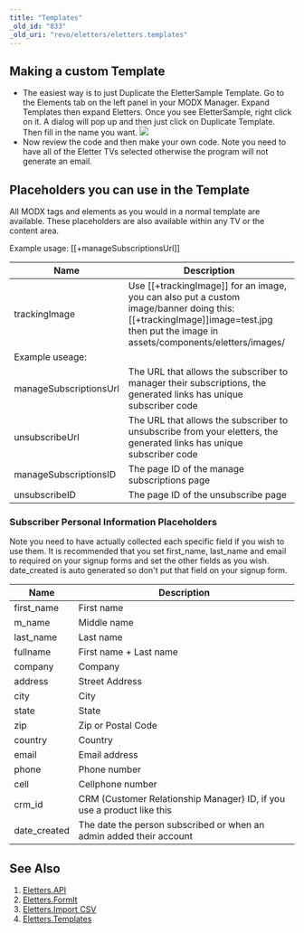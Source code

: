 ```yaml
---
title: "Templates"
_old_id: "833"
_old_uri: "revo/eletters/eletters.templates"
---
```


## Making a custom Template

- The easiest way is to just Duplicate the EletterSample Template. Go to the Elements tab on the left panel in your MODX Manager. Expand Templates then expand Eletters. Once you see EletterSample, right click on it. A dialog will pop up and then just click on Duplicate Template. Then fill in the name you want. 
  ![](/download/attachments/39355138/duplicate.png?version=1&modificationDate=1335818884000)
- Now review the code and then make your own code. Note you need to have all of the Eletter TVs selected otherwise the program will not generate an email.

## Placeholders you can use in the Template

All MODX tags and elements as you would in a normal template are available. These placeholders are also available within any TV or the content area.

Example usage: \[\[+manageSubscriptionsUrl\]\]

| Name                                                        | Description                                                                                                                                                                               |
| ----------------------------------------------------------- | ----------------------------------------------------------------------------------------------------------------------------------------------------------------------------------------- |
| trackingImage                                               | Use \[\[+trackingImage\]\] for an image, you can also put a custom image/banner doing this: \[\[+trackingImage\]\]image=test.jpg then put the image in assets/components/eletters/images/ |
| Example useage: <img src="\[\[+trackingImage\]\]" alt="" /> |
| manageSubscriptionsUrl                                      | The URL that allows the subscriber to manager their subscriptions, the generated links has unique subscriber code                                                                         |
| unsubscribeUrl                                              | The URL that allows the subscriber to unsubscribe from your eletters, the generated links has unique subscriber code                                                                      |
| manageSubscriptionsID                                       | The page ID of the manage subscriptions page                                                                                                                                              |
| unsubscribeID                                               | The page ID of the unsubscribe page                                                                                                                                                       |

### Subscriber Personal Information Placeholders

Note you need to have actually collected each specific field if you wish to use them. It is recommended that you set first\_name, last\_name and email to required on your signup forms and set the other fields as you wish. date\_created is auto generated so don't put that field on your signup form.

| Name          | Description                                                            |
| ------------- | ---------------------------------------------------------------------- |
| first\_name   | First name                                                             |
| m\_name       | Middle name                                                            |
| last\_name    | Last name                                                              |
| fullname      | First name + Last name                                                 |
| company       | Company                                                                |
| address       | Street Address                                                         |
| city          | City                                                                   |
| state         | State                                                                  |
| zip           | Zip or Postal Code                                                     |
| country       | Country                                                                |
| email         | Email address                                                          |
| phone         | Phone number                                                           |
| cell          | Cellphone number                                                       |
| crm\_id       | CRM (Customer Relationship Manager) ID, if you use a product like this |
| date\_created | The date the person subscribed or when an admin added their account    |

## See Also

1. [Eletters.API](/extras/revo/eletters/eletters.api)
2. [Eletters.FormIt](/extras/revo/eletters/eletters.formit)
3. [Eletters.Import CSV](/extras/revo/eletters/eletters.import-csv)
4. [Eletters.Templates](/extras/revo/eletters/eletters.templates)